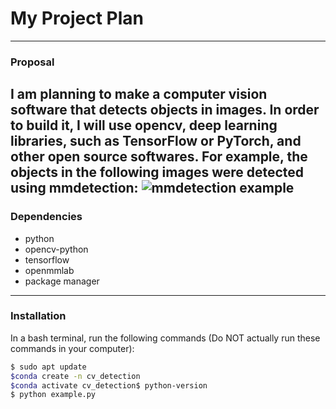 # My Project Plan
***
### Proposal
I am planning to make a computer vision software that detects objects in images. In order to build it, I will use opencv, deep learning libraries, such as TensorFlow or PyTorch, and other open source softwares. For example, the objects in the following images were detected using mmdetection:
![mmdetection example](https://user-images.githubusercontent.com/12907710/137271636-56ba1cd2-b110-4812-8221-b4c120320aa9.png)
---
### Dependencies
* python
* opencv-python
* tensorflow
* openmmlab
* package manager

---
### Installation
In a bash terminal, run the following commands (Do NOT actually run these commands in your computer):

```bash
$ sudo apt update
$conda create -n cv_detection
$conda activate cv_detection$ python-version
$ python example.py
